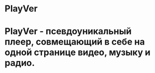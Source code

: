 ﻿# PlayVer
# PlayVer - псевдоуникальный плеер, совмещающий в себе на одной странице видео, музыку и радио.
 
